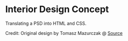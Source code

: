 # Interior Design Concept

Translating a PSD into HTML and CSS.

Credit: Original design by Tomasz Mazurczak @ [Source](https://dribbble.com/shots/9734597-Interior-Design-Concept)
